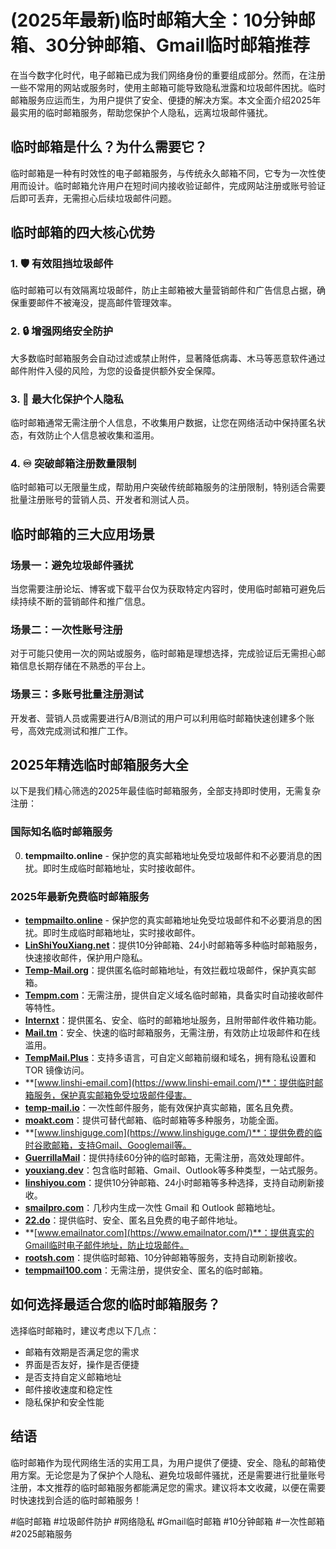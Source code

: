 # (2025年最新)临时邮箱大全：10分钟邮箱、30分钟邮箱、Gmail临时邮箱推荐

在当今数字化时代，电子邮箱已成为我们网络身份的重要组成部分。然而，在注册一些不常用的网站或服务时，使用主邮箱可能导致隐私泄露和垃圾邮件困扰。临时邮箱服务应运而生，为用户提供了安全、便捷的解决方案。本文全面介绍2025年最实用的临时邮箱服务，帮助您保护个人隐私，远离垃圾邮件骚扰。

## 临时邮箱是什么？为什么需要它？

临时邮箱是一种有时效性的电子邮箱服务，与传统永久邮箱不同，它专为一次性使用而设计。临时邮箱允许用户在短时间内接收验证邮件，完成网站注册或账号验证后即可丢弃，无需担心后续垃圾邮件问题。

## 临时邮箱的四大核心优势

### 1. 🛡️ 有效阻挡垃圾邮件
临时邮箱可以有效隔离垃圾邮件，防止主邮箱被大量营销邮件和广告信息占据，确保重要邮件不被淹没，提高邮件管理效率。

### 2. 🔒 增强网络安全防护
大多数临时邮箱服务会自动过滤或禁止附件，显著降低病毒、木马等恶意软件通过邮件附件入侵的风险，为您的设备提供额外安全保障。

### 3. 👤 最大化保护个人隐私
临时邮箱通常无需注册个人信息，不收集用户数据，让您在网络活动中保持匿名状态，有效防止个人信息被收集和滥用。

### 4. ♾️ 突破邮箱注册数量限制
临时邮箱可以无限量生成，帮助用户突破传统邮箱服务的注册限制，特别适合需要批量注册账号的营销人员、开发者和测试人员。

## 临时邮箱的三大应用场景

### 场景一：避免垃圾邮件骚扰
当您需要注册论坛、博客或下载平台仅为获取特定内容时，使用临时邮箱可避免后续持续不断的营销邮件和推广信息。

### 场景二：一次性账号注册
对于可能只使用一次的网站或服务，临时邮箱是理想选择，完成验证后无需担心邮箱信息长期存储在不熟悉的平台上。

### 场景三：多账号批量注册测试
开发者、营销人员或需要进行A/B测试的用户可以利用临时邮箱快速创建多个账号，高效完成测试和推广工作。

## 2025年精选临时邮箱服务大全

以下是我们精心筛选的2025年最佳临时邮箱服务，全部支持即时使用，无需复杂注册：

### 国际知名临时邮箱服务

0. **tempmailto.online** - 保护您的真实邮箱地址免受垃圾邮件和不必要消息的困扰。即时生成临时邮箱地址，实时接收邮件。


###  2025年最新免费临时邮箱服务

*    **[tempmailto.online](https://tempmailto.online/)** - 保护您的真实邮箱地址免受垃圾邮件和不必要消息的困扰。即时生成临时邮箱地址，实时接收邮件。
*   **[LinShiYouXiang.net](https://www.linshiyouxiang.net/)**：提供10分钟邮箱、24小时邮箱等多种临时邮箱服务，快速接收邮件，保护用户隐私。
*   **[Temp-Mail.org](https://temp-mail.org/zh/)**：提供匿名临时邮箱地址，有效拦截垃圾邮件，保护真实邮箱。
*   **[Tempm.com](https://tempm.com/)**：无需注册，提供自定义域名临时邮箱，具备实时自动接收邮件等特性。
*   **[Internxt](https://internxt.com/zh/temporary-email)**：提供匿名、安全、临时的邮箱地址服务，且附带邮件收件箱功能。
*   **[Mail.tm](https://mail.tm/zh/)**：安全、快速的临时邮箱服务，无需注册，有效防止垃圾邮件和在线滥用。
*    **[TempMail.Plus](https://tempmail.plus/zh/)**：支持多语言，可自定义邮箱前缀和域名，拥有隐私设置和 TOR 镜像访问。
*   **[www.linshi-email.com](https://www.linshi-email.com/)**：提供临时邮箱服务，保护真实邮箱免受垃圾邮件侵害。
*   **[temp-mail.io](https://temp-mail.io/zh)**：一次性邮件服务，能有效保护真实邮箱，匿名且免费。
*   **[moakt.com](https://moakt.com/zh)**：提供可替代邮箱、临时邮箱等多种服务，功能全面。
*   **[www.linshiguge.com](https://www.linshiguge.com/)**：提供免费的临时谷歌邮箱，支持Gmail、Googlemail等。
*   **[GuerrillaMail](https://www.guerrillamail.com/zh/)**：提供持续60分钟的临时邮箱，无需注册，高效处理邮件。
*   **[youxiang.dev](https://youxiang.dev/mailbox)**：包含临时邮箱、Gmail、Outlook等多种类型，一站式服务。
*   **[linshiyou.com](https://linshiyou.com/)**：提供10分钟邮箱、24小时邮箱等多种选择，支持自动刷新接收。
*   **[smailpro.com](https://smailpro.com/temporary-email)**：几秒内生成一次性 Gmail 和 Outlook 邮箱地址。
*   **[22.do](https://22.do/)**：提供临时、安全、匿名且免费的电子邮件地址。
*   **[www.emailnator.com](https://www.emailnator.com/)**：提供真实的Gmail临时电子邮件地址，防止垃圾邮件。
*  **[rootsh.com](https://rootsh.com/)**：提供临时邮箱、10分钟邮箱等服务，支持自动刷新接收。
*  **[tempmail100.com](https://tempmail100.com/zh-cn/)**：无需注册，提供安全、匿名的临时邮箱。

## 如何选择最适合您的临时邮箱服务？

选择临时邮箱时，建议考虑以下几点：
- 邮箱有效期是否满足您的需求
- 界面是否友好，操作是否便捷
- 是否支持自定义邮箱地址
- 邮件接收速度和稳定性
- 隐私保护和安全性能

## 结语

临时邮箱作为现代网络生活的实用工具，为用户提供了便捷、安全、隐私的邮箱使用方案。无论您是为了保护个人隐私、避免垃圾邮件骚扰，还是需要进行批量账号注册，本文推荐的临时邮箱服务都能满足您的需求。建议将本文收藏，以便在需要时快速找到合适的临时邮箱服务！

#临时邮箱 #垃圾邮件防护 #网络隐私 #Gmail临时邮箱 #10分钟邮箱 #一次性邮箱 #2025邮箱服务
